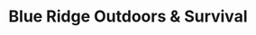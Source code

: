 ---
title: "Blue Ridge Outdoors & Survival"
url: /marion/blue-ridge-outdoors-und-survival/
shop: Waffen
---